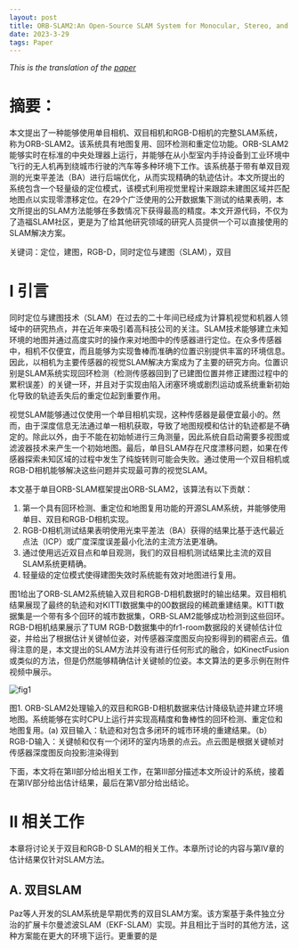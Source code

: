 ```yaml
---
layout: post
title: ORB-SLAM2:An Open-Source SLAM System for Monocular, Stereo, and RGB-D Cameras
date: 2023-3-29 
tags: Paper
---
```


*This is the translation of the [paper](https://arxiv.org/abs/1610.06475)*

# 摘要：

本文提出了一种能够使用单目相机、双目相机和RGB-D相机的完整SLAM系统，称为ORB-SLAM2。该系统具有地图复用、回环检测和重定位功能。ORB-SLAM2能够实时在标准的中央处理器上运行，并能够在从小型室内手持设备到工业环境中飞行的无人机再到绕城市行驶的汽车等多种环境下工作。该系统基于带有单双目观测的光束平差法（BA）进行后端优化，从而实现精确的轨迹估计。本文所提出的系统包含一个轻量级的定位模式，该模式利用视觉里程计来跟踪未建图区域并匹配地图点以实现零漂移定位。在29个广泛使用的公开数据集下测试的结果表明，本文所提出的SLAM方法能够在多数情况下获得最高的精度。本文开源代码，不仅为了造福SLAM社区，更是为了给其他研究领域的研究人员提供一个可以直接使用的SLAM解决方案。

关键词：定位，建图，RGB-D，同时定位与建图（SLAM），双目

# I 引言
同时定位与建图技术（SLAM）在过去的二十年间已经成为计算机视觉和机器人领域中的研究热点，并在近年来吸引着高科技公司的关注。SLAM技术能够建立未知环境的地图并通过高度实时的操作来对地图中的传感器进行定位。在众多传感器中，相机不仅便宜，而且能够为实现鲁棒而准确的位置识别提供丰富的环境信息。因此，以相机为主要传感器的视觉SLAM解决方案成为了主要的研究方向。位置识别是SLAM系统实现回环检测（检测传感器回到了已建图位置并修正建图过程中的累积误差）的关键一环，并且对于实现由陷入闭塞环境或剧烈运动或系统重新初始化导致的轨迹丢失后的重定位起到重要作用。

视觉SLAM能够通过仅使用一个单目相机实现，这种传感器是最便宜最小的。然而，由于深度信息无法通过单一相机获取，导致了地图规模和估计的轨迹都是不确定的。除此以外，由于不能在初始帧进行三角测量，因此系统自启动需要多视图或滤波器技术来产生一个初始地图。最后，单目SLAM存在尺度漂移问题，如果在传感器探索未知区域的过程中发生了纯旋转则可能会失败。通过使用一个双目相机或RGB-D相机能够解决这些问题并实现最可靠的视觉SLAM。

本文基于单目ORB-SLAM框架提出ORB-SLAM2，该算法有以下贡献：

1. 第一个具有回环检测、重定位和地图复用功能的开源SLAM系统，并能够使用单目、双目和RGB-D相机实现。
2. RGB-D相机测试结果表明使用光束平差法（BA）获得的结果比基于迭代最近点法（ICP）或广度深度误差最小化法的主流方法更准确。
3. 通过使用远近双目点和单目观测，我们的双目相机测试结果比主流的双目SLAM系统更精确。
4. 轻量级的定位模式使得建图失效时系统能有效对地图进行复用。

图1给出了ORB-SLAM2系统输入双目和RGB-D相机数据时的输出结果。双目相机结果展现了最终的轨迹和对KITTI数据集中的00数据段的稀疏重建结果。KITTI数据集是一个带有多个回环的城市数据集，ORB-SLAM2能够成功检测到这些回环。RGB-D相机结果展示了TUM RGB-D数据集中的fr1-room数据段的关键帧估计位姿，并给出了根据估计关键帧位姿，对传感器深度图反向投影得到的稠密点云。值得注意的是，本文提出的SLAM方法并没有进行任何形式的融合，如KinectFusion或类似的方法，但是仍然能够精确估计关键帧的位姿。本文算法的更多示例在附件视频中展示。

![fig1](https://effun.xyz/images/ORB-SLAM2/fig1.jpg)

图1. ORB-SLAM2处理输入的双目和RGB-D相机数据来估计降级轨迹并建立环境地图。系统能够在实时CPU上运行并实现高精度和鲁棒性的回环检测、重定位和地图复用。(a) 双目输入：轨迹和对包含多闭环的城市环境的重建结果。（b）RGB-D输入：关键帧和仅有一个闭环的室内场景的点云。点云图是根据关键帧对传感器深度图反向投影渲染得到

下面，本文将在第II部分给出相关工作，在第III部分描述本文所设计的系统，接着在第IV部分给出估计结果，最后在第V部分给出结论。


# II 相关工作

本章将讨论关于双目和RGB-D SLAM的相关工作。本章所讨论的内容与第IV章的估计结果仅针对SLAM方法。

## A. 双目SLAM

Paz等人开发的SLAM系统是早期优秀的双目SLAM方案。该方案基于条件独立分治的扩展卡尔曼滤波SLAM（EKF-SLAM）实现。并且相比于当时的其他方法，这种方案能在更大的环境下运行。更重要的是